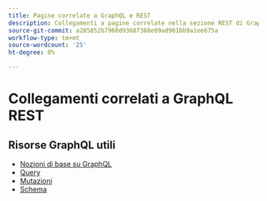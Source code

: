 ```yaml
---
title: Pagine correlate a GraphQL e REST
description: Collegamenti a pagine correlate nella sezione REST di GraphQL
source-git-commit: a285852b7960d93687388e09ad901bb9a1ee675a
workflow-type: tm+mt
source-wordcount: '25'
ht-degree: 0%

---
```


# Collegamenti correlati a GraphQL REST

## Risorse GraphQL utili

* [Nozioni di base su GraphQL](../graphql-rest/intro-graphql.md)
* [Query](../graphql-rest/graphql-queries.md)
* [Mutazioni](../graphql-rest/graphql-mutations.md)
* [Schema](../graphql-rest/graphql-schema.md)
